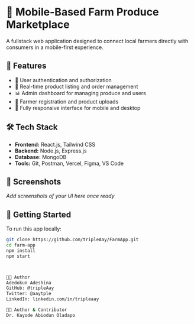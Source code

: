 # 🌾 Mobile-Based Farm Produce Marketplace

A fullstack web application designed to connect local farmers directly with consumers in a mobile-first experience.

## 🚀 Features

- 🔐 User authentication and authorization
- 🛒 Real-time product listing and order management
- 📊 Admin dashboard for managing produce and users
- 🌱 Farmer registration and product uploads
- 📱 Fully responsive interface for mobile and desktop

## 🛠 Tech Stack

- **Frontend:** React.js, Tailwind CSS
- **Backend:** Node.js, Express.js
- **Database:** MongoDB
- **Tools:** Git, Postman, Vercel, Figma, VS Code

## 📸 Screenshots

_Add screenshots of your UI here once ready_

## 📂 Getting Started

To run this app locally:

```bash
git clone https://github.com/tripleAay/FarmApp.git
cd farm-app
npm install
npm start



🧑‍💻 Author
Adedokun Adeshina
GitHub: @tripleAay
Twitter: @aaytple
LinkedIn: linkedin.com/in/tripleaay

🧑‍💻 Author & Contributor 
Dr. Kayode Abiodun Oladapo 

